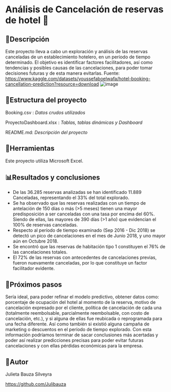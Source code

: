 # Análisis de Cancelación de reservas de hotel :hotel:

## :memo:**Descripción**

Este proyecto lleva a cabo un exploración y análisis de las reservas canceladas de un establecimiento hotelero, en un período de tiempo determinado. El objetivo es identificar factores facilitadores, así como tendencias y posibles causas de las cancelaciones, para poder tomar decisiones futuras y de esta manera evitarlas.
Fuente: https://www.kaggle.com/datasets/youssefaboelwafa/hotel-booking-cancellation-prediction?resource=download
![image](https://github.com/user-attachments/assets/43bcdfa4-e625-46af-8cc4-f2b0bab0f62d)



## :file_folder:**Estructura del proyecto**

Booking.csv :  *Datos crudos utilizados*

ProyectoDashboard.xlsx :  *Tablas, tablas dinámicas y Dashboard*

README.md:   *Descripción del proyecto*


## :wrench:**Herramientas**

Este proyecto utiliza Microsoft Excel.


## :bar_chart:**Resultados y conclusiones**

-	De las 36.285 reservas analizadas se han identificado 11.889 Canceladas, representando el 33% del total explorado.
-	Se ha observado que las reservas realizadas con un tiempo de antelación de 150 días o más (>5 meses) tienen una mayor predisposición a ser canceladas con una tasa por encima del 60%. Siendo de ellas, las mayores de 390 días (>1 año) que evidencian el 100% de reservas canceladas.
-	Respecto al período de tiempo examinado (Sep 2016 - Dic 2018) se detectó un pico de cancelaciones en el mes de Junio 2018, y uno mayor aún en Octubre 2018. 
-	Se encontró que las reservas de habitación tipo 1 constituyen el 76% de las cancelaciones totales.
-	El 72% de las reservas con antecedentes de cancelaciones previas, fueron nuevamente canceladas, por lo que constituye un factor facilitador evidente.


## :feet:**Próximos pasos**

Sería ideal, para poder refinar el modelo predictivo, obtener datos como: porcentaje de ocupación del hotel al momento de la reserva, motivo de cancelación expresado por el cliente, política de cancelación de cada una (totalmente reembolsable, parcialmente reembolsable, con costo de cancelación, etc.), y si alguna de ellas fue reubicada o reprogramada para una fecha diferente. Así como también si existió alguna campaña de marketing o descuentos en el período de tiempo explorado.
Con esta información podríamos terminar de sacar conclusiones más acertadas y poder así realizar predicciones precisas para poder evitar futuras cancelaciones y con ellas pérdidas económicas para la empresa.


## :bust_in_silhouette:**Autor**

Julieta Bauza Silveyra

https://github.com/Julibauza
